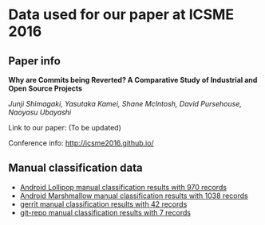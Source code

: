 # Data used for our paper at ICSME 2016

## Paper info

**Why are Commits being Reverted? A Comparative Study of Industrial and Open Source Projects**

_Junji Shimagaki, Yasutaka Kamei, Shane McIntosh, David Pursehouse, Naoyasu Ubayashi_

Link to our paper: (To be updated)

Conference info: http://icsme2016.github.io/

## Manual classification data

- [Android Lollipop manual classification results with 970 records][01]
- [Android Marshmallow manual classification results with 1038 records][02]
- [gerrit manual classification results with 42 records][03]
- [git-repo manual classification results with 7 records][04]


[01]: ./Android-L.csv
[02]: ./Android-M.csv
[03]: ./gerrit.csv
[04]: ./git-repo.csv
